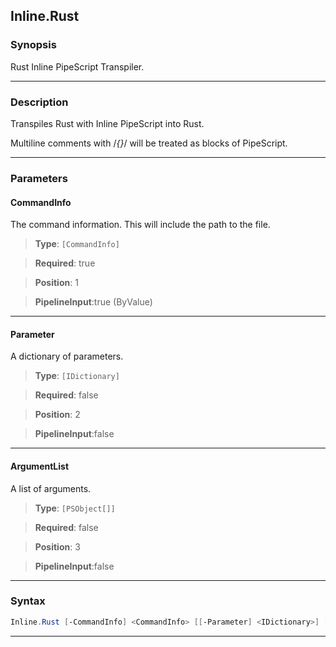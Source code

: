 
Inline.Rust
-----------
### Synopsis
Rust Inline PipeScript Transpiler.

---
### Description

Transpiles Rust with Inline PipeScript into Rust.

Multiline comments with /*{}*/ will be treated as blocks of PipeScript.

---
### Parameters
#### **CommandInfo**

The command information.  This will include the path to the file.



> **Type**: ```[CommandInfo]```

> **Required**: true

> **Position**: 1

> **PipelineInput**:true (ByValue)



---
#### **Parameter**

A dictionary of parameters.



> **Type**: ```[IDictionary]```

> **Required**: false

> **Position**: 2

> **PipelineInput**:false



---
#### **ArgumentList**

A list of arguments.



> **Type**: ```[PSObject[]]```

> **Required**: false

> **Position**: 3

> **PipelineInput**:false



---
### Syntax
```PowerShell
Inline.Rust [-CommandInfo] <CommandInfo> [[-Parameter] <IDictionary>] [[-ArgumentList] <PSObject[]>] [<CommonParameters>]
```
---



